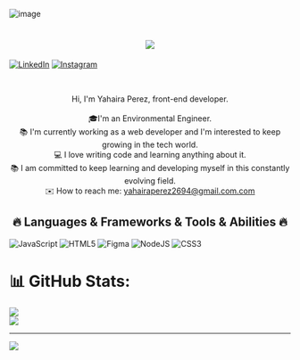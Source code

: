![image](https://github.com/YahairaPerez1994/YahairaPerez1994/assets/124813555/61a87933-9d61-4517-afdb-3954db2315d6)

<h1 align="center">
<a href="https://git.io/typing-svg"><img src="https://readme-typing-svg.demolab.com?font=Fira+Code&weight=600&pause=1000&color=2CB47A&background=1A28FF00&width=450&height=60&lines=Hello%2C+There!+👋;This+is+Yahaira+Perez...;Nice+to+meet+you!&center=true&size=30" /></a>
</h1>

[![LinkedIn](https://img.shields.io/badge/LinkedIn-%230077B5.svg?logo=linkedin&logoColor=white)](https://linkedin.com/in/https://www.linkedin.com/in/yahaira-perez/) 
[![Instagram](https://img.shields.io/badge/Instagram-%23E4405F.svg?logo=Instagram&logoColor=white)](https://instagram.com/https://www.instagram.com/yahaira_perez19/)

<br>
<p align="center">
 Hi, I'm Yahaira Perez, front-end developer. <br><br> 🎓I'm an Environmental Engineer.<br>📚 I'm currently working as a web developer and I'm interested to keep growing in the tech world.<br>💻 I love writing code and learning anything about it.<br>📚 I am committed to keep learning and developing myself in this constantly evolving field.<br>
 ✉️ How to reach me: <a href="mailto: yahairaperez2694@gmail.com">yahairaperez2694@gmail.com.com</a>
</p>

<h2 align="center">🔥 Languages & Frameworks & Tools & Abilities 🔥</h2>

![JavaScript](https://img.shields.io/badge/javascript-%23323330.svg?style=for-the-badge&logo=javascript&logoColor=%23F7DF1E) ![HTML5](https://img.shields.io/badge/html5-%23E34F26.svg?style=for-the-badge&logo=html5&logoColor=white) 	![Figma](https://img.shields.io/badge/figma-%23F24E1E.svg?style=for-the-badge&logo=figma&logoColor=white) ![NodeJS](https://img.shields.io/badge/node.js-6DA55F?style=for-the-badge&logo=node.js&logoColor=white) ![CSS3](https://img.shields.io/badge/css3-%231572B6.svg?style=for-the-badge&logo=css3&logoColor=white)

# 📊 GitHub Stats:
![](https://github-readme-stats.vercel.app/api?username=YahairaPerez1994&theme=gotham&hide_border=false&include_all_commits=false&count_private=false)<br/>
![](https://github-readme-streak-stats.herokuapp.com/?user=YahairaPerez1994&theme=gotham&hide_border=false)<br/>

---
[![](https://visitcount.itsvg.in/api?id=YahairaPerez1994&icon=0&color=0)](https://visitcount.itsvg.in)

<!-- Proudly created with GPRM ( https://gprm.itsvg.in ) -->

<!--
**yahaira-perez/yahaira-perez** is a ✨ _special_ ✨ repository because its `README.md` (this file) appears on your GitHub profile.

Here are some ideas to get you started:

- 🔭 I’m currently working on ...
- 🌱 I’m currently learning ...
- 👯 I’m looking to collaborate on ...
- 🤔 I’m looking for help with ...
- 💬 Ask me about ...
- 📫 How to reach me: ...
- 😄 Pronouns: ...
- ⚡ Fun fact: ...


Notes: If you want use this readme, firstly star it please. If you can't align your repositories like this, please change your repository desription to shorter than now. Maybe 4 or 5 word will be good.

![Metrics](https://metrics.lecoq.io/zumrudu-anka?template=classic&base.header=0&base.activity=0&base.community=0&base.repositories=0&base.metadata=0&achievements=1&achievements.threshold=C&achievements.secrets=true&achievements.limit=0&config.timezone=Europe%2FIstanbul)

-->
